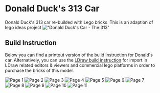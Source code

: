 # Donald Duck's 313 Car

Donald Duck's 313 car re-builded with Lego bricks.
This is an adaption of lego ideas project !["Donald Duck's Car - The 313"](https://ideas.lego.com/projects/140859)

## Build Instruction

Below you can find a printout version of the build instruction for Donald's car.
Alternatively, you can use the [LDraw build instruction](Donald.ldr) for import in LDraw related editors & viewers and commercial lego platforms in order to purchase the bricks of this model.

![Page 1](Donald_page_1.png)
![Page 2](Donald_page_2.png)
![Page 3](Donald_page_3.png)
![Page 4](Donald_page_4.png)
![Page 5](Donald_page_5.png)
![Page 6](Donald_page_6.png)
![Page 7](Donald_page_7.png)
![Page 8](Donald_page_8.png)
![Page 9](Donald_page_9.png)
![Page 10](Donald_page_10.png)
![Page 11](Donald_page_11.png)
